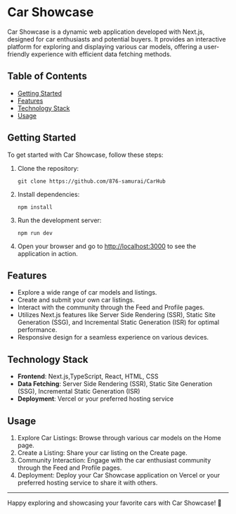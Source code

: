 
# Car Showcase

Car Showcase is a dynamic web application developed with Next.js, designed for car enthusiasts and potential buyers. It provides an interactive platform for exploring and displaying various car models, offering a user-friendly experience with efficient data fetching methods.

## Table of Contents

- [Getting Started](#getting-started)
- [Features](#features)
- [Technology Stack](#technology-stack)
- [Usage](#usage)

## Getting Started

To get started with Car Showcase, follow these steps:

1. Clone the repository:
   ```
   git clone https://github.com/876-samurai/CarHub
   ```

2. Install dependencies:
   ```
   npm install
   ```

3. Run the development server:
   ```
   npm run dev
   ```

4. Open your browser and go to [http://localhost:3000](http://localhost:3000) to see the application in action.

## Features

- Explore a wide range of car models and listings.
- Create and submit your own car listings.
- Interact with the community through the Feed and Profile pages.
- Utilizes Next.js features like Server Side Rendering (SSR), Static Site Generation (SSG), and Incremental Static Generation (ISR) for optimal performance.
- Responsive design for a seamless experience on various devices.

## Technology Stack

- **Frontend**: Next.js,TypeScript, React, HTML, CSS
- **Data Fetching**: Server Side Rendering (SSR), Static Site Generation (SSG), Incremental Static Generation (ISR)
- **Deployment**: Vercel or your preferred hosting service

## Usage

1. Explore Car Listings: Browse through various car models on the Home page.
2. Create a Listing: Share your car listing on the Create page.
3. Community Interaction: Engage with the car enthusiast community through the Feed and Profile pages.
4. Deployment: Deploy your Car Showcase application on Vercel or your preferred hosting service to share it with others.


---

Happy exploring and showcasing your favorite cars with Car Showcase! 🚗
